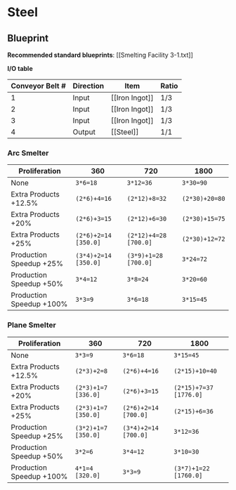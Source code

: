 # Steel

## Blueprint

**Recommended standard blueprints**: [[Smelting Facility 3-1.txt]]

**I/O table**

| Conveyor Belt # | Direction | Item           | Ratio |
| --------------- | --------- | -------------- | ----- |
| 1               | Input     | [[Iron Ingot]] | 1/3   |
| 2               | Input     | [[Iron Ingot]] | 1/3   |
| 3               | Input     | [[Iron Ingot]] | 1/3   |
| 4               | Output    | [[Steel]]      | 1/1   |

### Arc Smelter

| Proliferation            | 360                  | 720                   | 1800           |
| ------------------------ | -------------------- | --------------------- | -------------- |
| None                     | `3*6=18`             | `3*12=36`             | `3*30=90`      |
| Extra Products +12.5%    | `(2*6)+4=16`         | `(2*12)+8=32`         | `(2*30)+20=80` |
| Extra Products +20%      | `(2*6)+3=15`         | `(2*12)+6=30`         | `(2*30)+15=75` |
| Extra Products +25%      | `(2*6)+2=14 [350.0]` | `(2*12)+4=28 [700.0]` | `(2*30)+12=72` |
| Production Speedup +25%  | `(3*4)+2=14 [350.0]` | `(3*9)+1=28 [700.0]`  | `3*24=72`      |
| Production Speedup +50%  | `3*4=12`             | `3*8=24`              | `3*20=60`      |
| Production Speedup +100% | `3*3=9`              | `3*6=18`              | `3*15=45`      |

### Plane Smelter

| Proliferation            | 360                 | 720                  | 1800                   |
| ------------------------ | ------------------- | -------------------- | ---------------------- |
| None                     | `3*3=9`             | `3*6=18`             | `3*15=45`              |
| Extra Products +12.5%    | `(2*3)+2=8`         | `(2*6)+4=16`         | `(2*15)+10=40`         |
| Extra Products +20%      | `(2*3)+1=7 [336.0]` | `(2*6)+3=15`         | `(2*15)+7=37 [1776.0]` |
| Extra Products +25%      | `(2*3)+1=7 [350.0]` | `(2*6)+2=14 [700.0]` | `(2*15)+6=36`          |
| Production Speedup +25%  | `(3*2)+1=7 [350.0]` | `(3*4)+2=14 [700.0]` | `3*12=36`              |
| Production Speedup +50%  | `3*2=6`             | `3*4=12`             | `3*10=30`              |
| Production Speedup +100% | `4*1=4 [320.0]`     | `3*3=9`              | `(3*7)+1=22 [1760.0]`  |
